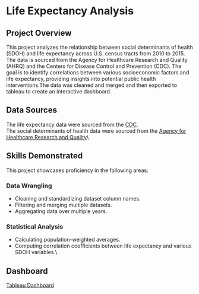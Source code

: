 # Life Expectancy Analysis

## Project Overview
This project analyzes the relationship between social determinants of health (SDOH) and life expectancy across U.S. census tracts from 2010 to 2015. The data is sourced from the Agency for Healthcare Research and Quality (AHRQ) and the Centers for Disease Control and Prevention (CDC). The goal is to identify correlations between various socioeconomic factors and life expectancy, providing insights into potential public health interventions.The data was cleaned and merged and then exported to tableau to create an interactive dashboard.

## Data Sources
The life expectancy data were sourced from the [CDC](https://archive.cdc.gov/#/details?q=life%20expectancy&start=0&rows=10&url=https://www.cdc.gov/nchs/data-visualization/life-expectancy/index.html).\
The social determinants of health data were sourced from the [Agency for Healthcare Research and Quality](https://www.ahrq.gov/sdoh/data-analytics/sdoh-data.html)\

## Skills Demonstrated
This project showcases proficiency in the following areas:

### Data Wrangling
- Cleaning and standardizing dataset column names.
- Filtering and merging multiple datasets.
- Aggregating data over multiple years.

### Statistical Analysis
- Calculating population-weighted averages.
- Computing correlation coefficients between life expectancy and various SDOH variables.\

## Dashboard
[Tableau Dashboard](https://public.tableau.com/views/USLifeExpectancyandSocialDeterminantsofHealth20102015/Measures?:language=en-US&:sid=&:redirect=auth&:display_count=n&:origin=viz_share_link)

